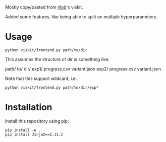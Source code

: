 Mostly copy/pasted from [rllab](https://github.com/rll/rllab)'s viskit.

Added some features, like being able to split on multiple hyperparameters.

# Usage
```
python viskit/frontend.py path/to/dir
```

This assumes the structure of dir is something like:

path/
    to/
        dir/
            exp1/
                progress.csv
                variant.json
            exp2/
                progress.csv
                variant.json

Note that this support wildcard, i.e.
```
python viskit/frontend.py path/to/dir/exp*
```

# Installation
Install this repository using pip:
```
pip install -e .
pip install Jinja2==2.11.2
```


